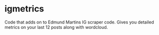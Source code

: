 # igmetrics
Code that adds on to Edmund Martins IG scraper code. Gives you detailed metrics on your last 12 posts along with wordcloud.
